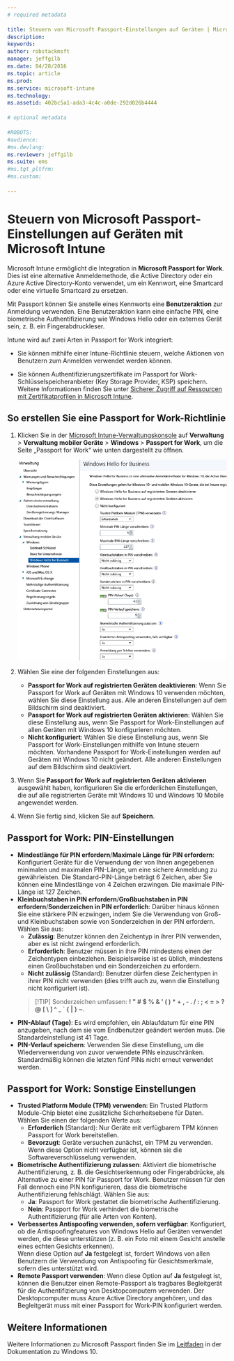 ```yaml
---
# required metadata

title: Steuern von Microsoft Passport-Einstellungen auf Geräten | Microsoft Intune
description:
keywords:
author: robstackmsft
manager: jeffgilb
ms.date: 04/28/2016
ms.topic: article
ms.prod:
ms.service: microsoft-intune
ms.technology:
ms.assetid: 402bc5a1-ada3-4c4c-a0de-292d026b4444

# optional metadata

#ROBOTS:
#audience:
#ms.devlang:
ms.reviewer: jeffgilb
ms.suite: ems
#ms.tgt_pltfrm:
#ms.custom:

---
```


# Steuern von Microsoft Passport-Einstellungen auf Geräten mit Microsoft Intune
Microsoft Intune ermöglicht die Integration in **Microsoft Passport for Work**. Dies ist eine alternative Anmeldemethode, die Active Directory oder ein Azure Active Directory-Konto verwendet, um ein Kennwort, eine Smartcard oder eine virtuelle Smartcard zu ersetzen.

Mit Passport können Sie anstelle eines Kennworts eine **Benutzeraktion** zur Anmeldung verwenden. Eine Benutzeraktion kann eine einfache PIN, eine biometrische Authentifizierung wie Windows Hello oder ein externes Gerät sein, z. B. ein Fingerabdruckleser.

Intune wird auf zwei Arten in Passport for Work integriert:

-   Sie können mithilfe einer Intune-Richtlinie steuern, welche Aktionen von Benutzern zum Anmelden verwendet werden können.

-   Sie können Authentifizierungszertifikate im Passport for Work-Schlüsselspeicheranbieter (Key Storage Provider, KSP) speichern. Weitere Informationen finden Sie unter [Sicherer Zugriff auf Ressourcen mit Zertifikatprofilen in Microsoft Intune](secure-resource-access-with-certificate-profiles.md).

## So erstellen Sie eine Passport for Work-Richtlinie

1.  Klicken Sie in der [Microsoft Intune-Verwaltungskonsole](https://manage.microsoft.com) auf **Verwaltung** &gt; **Verwaltung mobiler Geräte** &gt; **Windows** &gt; **Passport for Work**, um die Seite „Passport for Work“ wie unten dargestellt zu öffnen.

    ![Seite „Passport for Work“](../media/passport.png)

2.  Wählen Sie eine der folgenden Einstellungen aus:
    - **Passport for Work auf registrierten Geräten deaktivieren**: Wenn Sie Passport for Work auf Geräten mit Windows 10 verwenden möchten, wählen Sie diese Einstellung aus. Alle anderen Einstellungen auf dem Bildschirm sind deaktiviert.
    - **Passport for Work auf registrierten Geräten aktivieren**: Wählen Sie diese Einstellung aus, wenn Sie Passport for Work-Einstellungen auf allen Geräten mit Windows 10 konfigurieren möchten.
    - **Nicht konfiguriert**: Wählen Sie diese Einstellung aus, wenn Sie Passport for Work-Einstellungen mithilfe von Intune steuern möchten. Vorhandene Passport for Work-Einstellungen werden auf Geräten mit Windows 10 nicht geändert. Alle anderen Einstellungen auf dem Bildschirm sind deaktiviert.
3.  Wenn Sie **Passport for Work auf registrierten Geräten aktivieren** ausgewählt haben, konfigurieren Sie die erforderlichen Einstellungen, die auf alle registrierten Geräte mit Windows 10 und Windows 10 Mobile angewendet werden.
3.  Wenn Sie fertig sind, klicken Sie auf **Speichern**.

## Passport for Work: PIN-Einstellungen

  
- **Mindestlänge für PIN erfordern**/**Maximale Länge für PIN erfordern**: Konfiguriert Geräte für die Verwendung der von Ihnen angegebenen minimalen und maximalen PIN-Länge, um eine sichere Anmeldung zu gewährleisten. Die Standard-PIN-Länge beträgt 6 Zeichen, aber Sie können eine Mindestlänge von 4 Zeichen erzwingen. Die maximale PIN-Länge ist 127 Zeichen.
- **Kleinbuchstaben in PIN erfordern**/**Großbuchstaben in PIN erfordern**/**Sonderzeichen in PIN erforderlich**: Darüber hinaus können Sie eine stärkere PIN erzwingen, indem Sie die Verwendung von Groß- und Kleinbuchstaben sowie von Sonderzeichen in der PIN erfordern. Wählen Sie aus:
    - **Zulässig**: Benutzer können den Zeichentyp in ihrer PIN verwenden, aber es ist nicht zwingend erforderlich.
    - **Erforderlich**: Benutzer müssen in ihre PIN mindestens einen der Zeichentypen einbeziehen. Beispielsweise ist es üblich, mindestens einen Großbuchstaben und ein Sonderzeichen zu erfordern.
    - **Nicht zulässig** (Standard): Benutzer dürfen diese Zeichentypen in ihrer PIN nicht verwenden (dies trifft auch zu, wenn die Einstellung nicht konfiguriert ist).
    > [!TIP] Sonderzeichen umfassen: **! " # $ % &amp; ' ( ) &#42; + , - . / : ; &lt; = &gt; ? @ [ \ ] ^ _ &#96; { &#124; } ~**.
- **PIN-Ablauf (Tage)**: Es wird empfohlen, ein Ablaufdatum für eine PIN anzugeben, nach dem sie vom Endbenutzer geändert werden muss. Die Standardeinstellung ist 41 Tage. 
- **PIN-Verlauf speichern**: Verwenden Sie diese Einstellung, um die Wiederverwendung von zuvor verwendete PINs einzuschränken. Standardmäßig können die letzten fünf PINs nicht erneut verwendet werden.


## Passport for Work: Sonstige Einstellungen

- **Trusted Platform Module (TPM) verwenden**: Ein Trusted Platform Module-Chip bietet eine zusätzliche Sicherheitsebene für Daten.<br>Wählen Sie einen der folgenden Werte aus:
    - **Erforderlich** (Standard): Nur Geräte mit verfügbarem TPM können Passport for Work bereitstellen.
    - **Bevorzugt**: Geräte versuchen zunächst, ein TPM zu verwenden. Wenn diese Option nicht verfügbar ist, können sie die Softwareverschlüsselung verwenden.
- **Biometrische Authentifizierung zulassen**: Aktiviert die biometrische Authentifizierung, z. B. die Gesichtserkennung oder Fingerabdrücke, als Alternative zu einer PIN für Passport for Work. Benutzer müssen für den Fall dennoch eine PIN konfigurieren, dass die biometrische Authentifizierung fehlschlägt. Wählen Sie aus:
    - **Ja**: Passport for Work gestattet die biometrische Authentifizierung.
    - **Nein**: Passport for Work verhindert die biometrische Authentifizierung (für alle Arten von Konten).
- **Verbessertes Antispoofing verwenden, sofern verfügbar**: Konfiguriert, ob die Antispoofingfeatures von Windows Hello auf Geräten verwendet werden, die diese unterstützen (z. B. ein Foto mit einem Gesicht anstelle eines echten Gesichts erkennen).<br>Wenn diese Option auf **Ja** festgelegt ist, fordert Windows von allen Benutzern die Verwendung von Antispoofing für Gesichtsmerkmale, sofern dies unterstützt wird.
- **Remote Passport verwenden**: Wenn diese Option auf **Ja** festgelegt ist, können die Benutzer einen Remote-Passport als tragbares Begleitgerät für die Authentifizierung von Desktopcomputern verwenden. Der Desktopcomputer muss Azure Active Directory angehören, und das Begleitgerät muss mit einer Passport for Work-PIN konfiguriert werden.

## Weitere Informationen
Weitere Informationen zu Microsoft Passport finden Sie im [Leitfaden](https://technet.microsoft.com/library/mt589441.aspx) in der Dokumentation zu Windows 10.




<!--HONumber=May16_HO2-->


